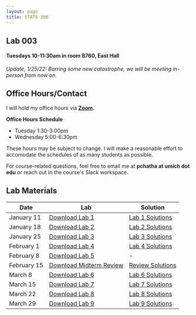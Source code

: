 ```yaml
---
layout: page
title: STATS 306
---
```

## Lab 003 
#### Tuesdays 10-11:30am in room B760, East Hall

*Update, 1/25/22: Barring some new catastrophe, we will be meeting in-person from now on.*

## Office Hours/Contact
I will hold my office hours via **[Zoom](https://umich.zoom.us/j/95153791660).**

**Office Hours Schedule**
- Tuesday 1:30-3:00pm
- Wednesday 5:00-6:30pm

These hours may be subject to change. I will make a reasonable effort to accomodate the schedules of as many students as possible.


For course-related questions, feel free to email me at **pchatha at umich dot edu** or reach out in the course's Slack workspace.  
## Lab Materials

| Date       | Lab  | Solution |
|------------|------|----------|
| January 11 | [Download Lab 1](https://colab.research.google.com/github/chathasphere/chathasphere.github.io/blob/main/teaching/306_materials/003_lab1.ipynb) | [Lab 1 Solutions](https://github.com/chathasphere/chathasphere.github.io/blob/main/teaching/306_materials/003_lab1_solutions.ipynb)     |
| January 18 | [Download Lab 2](https://colab.research.google.com/github/chathasphere/chathasphere.github.io/blob/main/teaching/306_materials/003_lab2.ipynb)  | [Lab 2 Solutions](https://github.com/chathasphere/chathasphere.github.io/blob/main/teaching/306_materials/003_lab2_solutions.ipynb) |
| January 25 | [Download Lab 3](https://github.com/chathasphere/chathasphere.github.io/blob/main/teaching/306_materials/003_lab3.ipynb) | [Lab 3 Solutions](https://github.com/chathasphere/chathasphere.github.io/blob/main/teaching/306_materials/003_lab3_solutions.ipynb) |
| February 1 | [Download Lab 4](https://github.com/chathasphere/chathasphere.github.io/blob/main/teaching/306_materials/003_lab4.ipynb) | [Lab 4 Solutions](https://github.com/chathasphere/chathasphere.github.io/blob/main/teaching/306_materials/003_lab4_solutions.ipynb) |
| February 8 | [Download Lab 5](https://github.com/chathasphere/chathasphere.github.io/blob/main/teaching/306_materials/003_lab5.ipynb) | - | 
| February 15 | [Download Midterm Review](https://github.com/chathasphere/chathasphere.github.io/blob/main/teaching/306_materials/003_lab6.ipynb) | [Review Solutions](https://github.com/chathasphere/chathasphere.github.io/blob/main/teaching/306_materials/003_lab6_solutions.ipynb) |
| March 8 | [Download Lab 6](https://github.com/chathasphere/chathasphere.github.io/blob/main/teaching/306_materials/stats306_lab6.ipynb) | [Lab 6 Solutions](https://github.com/chathasphere/chathasphere.github.io/blob/main/teaching/306_materials/stats306_lab6_solutions.ipynb) |
| March 15 | [Download Lab 7](https://github.com/chathasphere/chathasphere.github.io/blob/main/teaching/306_materials/003_lab7.ipynb) | [Lab 7 Solutions](https://github.com/chathasphere/chathasphere.github.io/blob/main/teaching/306_materials/003_lab7_solutions.ipynb) |
| March 22 | [Download Lab 8](https://github.com/chathasphere/chathasphere.github.io/blob/main/teaching/306_materials/003_lab8.ipynb) | [Lab 8 Solutions](https://github.com/chathasphere/chathasphere.github.io/blob/main/teaching/306_materials/003_lab8_solutions.ipynb) | 
| March 29 | [Download Lab 9](https://github.com/chathasphere/chathasphere.github.io/blob/main/teaching/306_materials/003_lab9.ipynb) | [Lab 9 Solutions](https://github.com/chathasphere/chathasphere.github.io/blob/main/teaching/306_materials/003_lab9_solutions.ipynb) |